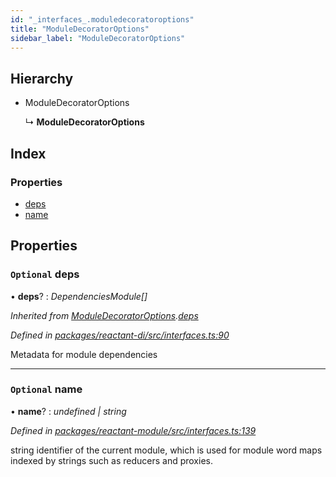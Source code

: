 ```yaml
---
id: "_interfaces_.moduledecoratoroptions"
title: "ModuleDecoratorOptions"
sidebar_label: "ModuleDecoratorOptions"
---
```


## Hierarchy

* ModuleDecoratorOptions

  ↳ **ModuleDecoratorOptions**

## Index

### Properties

* [deps](_interfaces_.moduledecoratoroptions.md#optional-deps)
* [name](_interfaces_.moduledecoratoroptions.md#optional-name)

## Properties

### `Optional` deps

• **deps**? : *DependenciesModule[]*

*Inherited from [ModuleDecoratorOptions](_interfaces_.moduledecoratoroptions.md).[deps](_interfaces_.moduledecoratoroptions.md#optional-deps)*

*Defined in [packages/reactant-di/src/interfaces.ts:90](https://github.com/unadlib/reactant/blob/a019d587/packages/reactant-di/src/interfaces.ts#L90)*

Metadata for module dependencies

___

### `Optional` name

• **name**? : *undefined | string*

*Defined in [packages/reactant-module/src/interfaces.ts:139](https://github.com/unadlib/reactant/blob/a019d587/packages/reactant-module/src/interfaces.ts#L139)*

string identifier of the current module, which is used for module word maps indexed by strings such as reducers and proxies.
